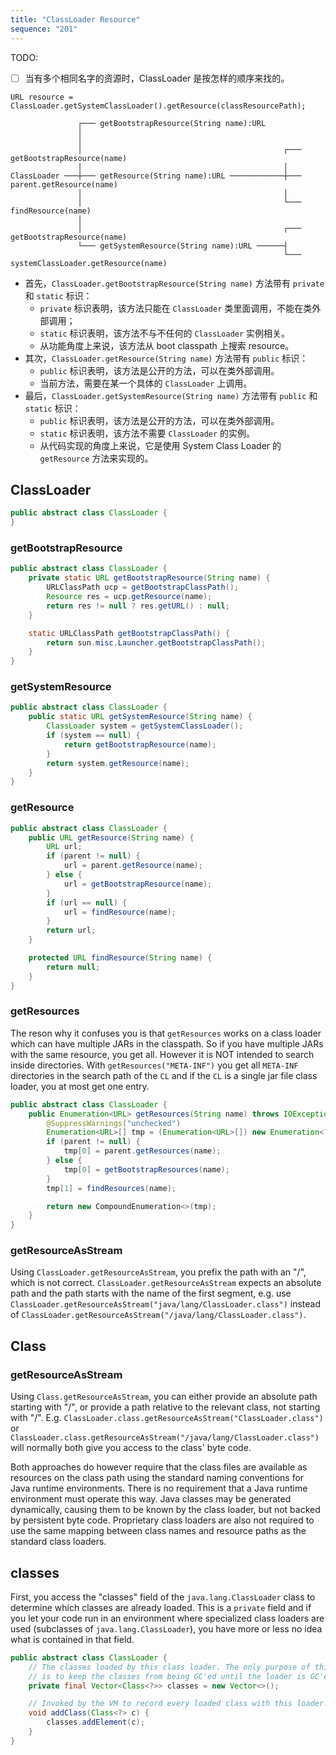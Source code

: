 ```yaml
---
title: "ClassLoader Resource"
sequence: "201"
---
```



TODO:

- [ ] 当有多个相同名字的资源时，ClassLoader 是按怎样的顺序来找的。


```text
URL resource = ClassLoader.getSystemClassLoader().getResource(classResourcePath);
```

```text
               ┌─── getBootstrapResource(String name):URL
               │
               │
               │                                             ┌─── getBootstrapResource(name)
               │                                             │
ClassLoader ───┼─── getResource(String name):URL ────────────┼─── parent.getResource(name)
               │                                             │
               │                                             └─── findResource(name)
               │
               │                                             ┌─── getBootstrapResource(name)
               └─── getSystemResource(String name):URL ──────┤
                                                             └─── systemClassLoader.getResource(name)
```

- 首先，`ClassLoader.getBootstrapResource(String name)` 方法带有 `private` 和 `static` 标识：
  - `private` 标识表明，该方法只能在 `ClassLoader` 类里面调用，不能在类外部调用；
  - `static` 标识表明，该方法不与不任何的 `ClassLoader` 实例相关。
  - 从功能角度上来说，该方法从 boot classpath 上搜索 resource。
- 其次，`ClassLoader.getResource(String name)` 方法带有 `public` 标识：
  - `public` 标识表明，该方法是公开的方法，可以在类外部调用。
  - 当前方法，需要在某一个具体的 `ClassLoader` 上调用。
- 最后，`ClassLoader.getSystemResource(String name)` 方法带有 `public` 和 `static` 标识：
  - `public` 标识表明，该方法是公开的方法，可以在类外部调用。
  - `static` 标识表明，该方法不需要 `ClassLoader` 的实例。
  - 从代码实现的角度上来说，它是使用 System Class Loader 的 `getResource` 方法来实现的。

## ClassLoader

```java
public abstract class ClassLoader {
}
```

### getBootstrapResource

```java
public abstract class ClassLoader {
    private static URL getBootstrapResource(String name) {
        URLClassPath ucp = getBootstrapClassPath();
        Resource res = ucp.getResource(name);
        return res != null ? res.getURL() : null;
    }

    static URLClassPath getBootstrapClassPath() {
        return sun.misc.Launcher.getBootstrapClassPath();
    }
}
```

### getSystemResource

```java
public abstract class ClassLoader {
    public static URL getSystemResource(String name) {
        ClassLoader system = getSystemClassLoader();
        if (system == null) {
            return getBootstrapResource(name);
        }
        return system.getResource(name);
    }
}
```

### getResource

```java
public abstract class ClassLoader {
    public URL getResource(String name) {
        URL url;
        if (parent != null) {
            url = parent.getResource(name);
        } else {
            url = getBootstrapResource(name);
        }
        if (url == null) {
            url = findResource(name);
        }
        return url;
    }

    protected URL findResource(String name) {
        return null;
    }
}
```

### getResources

The reson why it confuses you is that `getResources` works on a class loader
which can have multiple JARs in the classpath.
So if you have multiple JARs with the same resource, you get all.
However it is NOT intended to search inside directories.
With `getResources("META-INF")` you get all `META-INF` directories
in the search path of the `CL` and if the `CL` is a single jar file class loader, you at most get one entry.

```java
public abstract class ClassLoader {
    public Enumeration<URL> getResources(String name) throws IOException {
        @SuppressWarnings("unchecked")
        Enumeration<URL>[] tmp = (Enumeration<URL>[]) new Enumeration<?>[2];
        if (parent != null) {
            tmp[0] = parent.getResources(name);
        } else {
            tmp[0] = getBootstrapResources(name);
        }
        tmp[1] = findResources(name);

        return new CompoundEnumeration<>(tmp);
    }
}
```

### getResourceAsStream

Using `ClassLoader.getResourceAsStream`, you prefix the path with an "/", which is not correct.
`ClassLoader.getResourceAsStream` expects an absolute path and the path starts with the name of the first segment,
e.g. use `ClassLoader.getResourceAsStream("java/lang/ClassLoader.class")` instead of `ClassLoader.getResourceAsStream("/java/lang/ClassLoader.class")`.



## Class

### getResourceAsStream

Using `Class.getResourceAsStream`, you can either provide an absolute path starting with "/",
or provide a path relative to the relevant class, not starting with "/".
E.g. `ClassLoader.class.getResourceAsStream("ClassLoader.class")` or
`ClassLoader.class.getResourceAsStream("/java/lang/ClassLoader.class")` will normally both give you access to the class' byte code.

Both approaches do however require that the class files are available as resources on the class path
using the standard naming conventions for Java runtime environments.
There is no requirement that a Java runtime environment must operate this way.
Java classes may be generated dynamically, causing them to be known by the class loader, but not backed by persistent byte code.
Proprietary class loaders are also not required to use the same mapping between class names and resource paths as the standard class loaders.

## classes

First, you access the "classes" field of the `java.lang.ClassLoader` class to determine which classes are already loaded.
This is a `private` field and if you let your code run in an environment
where specialized class loaders are used (subclasses of `java.lang.ClassLoader`),
you have more or less no idea what is contained in that field.

```java
public abstract class ClassLoader {
    // The classes loaded by this class loader. The only purpose of this table
    // is to keep the classes from being GC'ed until the loader is GC'ed.
    private final Vector<Class<?>> classes = new Vector<>();

    // Invoked by the VM to record every loaded class with this loader.
    void addClass(Class<?> c) {
        classes.addElement(c);
    }
}
```
